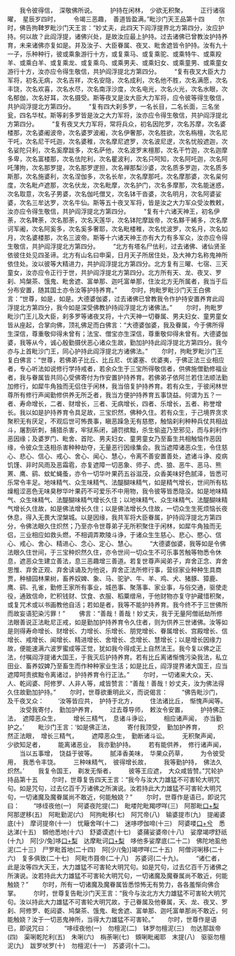 <!-- { "loadSidebar": true } -->
　　我令彼得信，　深敬佛所说。
　　护持在闲林，　少欲无积聚，
　　正行诸宿曜，　星辰岁四时，
　　令竭三恶趣，　善道皆盈满。”毗沙门天王品第十四
　　尔时，佛告拘鞞罗毗沙门天王言：“妙丈夫，此四天下阎浮提界北方第四分，汝应护持。何以故？此阎浮提，诸佛兴处，是故汝应最上护持。过去诸佛已曾教汝护持养育，未来诸佛亦复如是。并及汝子、大臣眷属、夜叉、毗舍遮皆令护持。汝有九十一子，乐种种行，彼或乘象游行十方，或复乘马、或复乘驼、或乘特牛、或乘羖羊、或乘白羊、或复乘龙、或复乘鸟、或乘男夫、或乘妇女、或乘童男、或乘童女游行十方，汝亦应令得生敬信，共护阎浮提北方第四分。
　　“复有夜叉大臣大力军将，初名无病，次名吉祥，次名安隐，次名成利，次名他不胜，次名满愿，次名丰饶，次名欢喜，次名水尽，次名南浮沙度，次名电光，次名火光，次名水眼，次名郁伽，次名好耳，次名摄受。斯等夜叉是汝大臣大力军将，应令彼等得生敬信，共护阎浮提北方第四分。
　　“复有四大刹多罗，一名长目，二名长面，三名坐瓮，四名华杖。斯等刹多罗皆是汝之大力军将，汝亦应令得生敬信，共护阎浮提北方第四分。
　　“复有夜叉大力军将，常将兵众，初名因陀罗，次名苏摩，次名婆楼那，次名婆阇波帝，次名婆罗波阇，次名伊奢那，次名胜欲，次名栴檀，次名尼干吒，次名尼干吒迦，次名婆稚，次名摩尼遮罗，次名波尼逻，次名忧般遮迦，次名娑陀只利，次名奚摩跋多，次名萨他，次名波罗末檀那，次名干竹迦，次名迦摩多卑，次名富楼那，次名佉陀利，次名瞿波利，次名只呵知，次名阿吒迦，次名阿吒薄拘，次名那罗提，次名那罗逻担，次名禅那梨沙婆，次名质多罗迦，次名质多斯那，次名施婆利，次名涅伽多，次名长牟，次名摩那吒，次名摩那婆，次名枲何度，次名毗卢遮那，次名伏龙，次名毗摩，次名护门，次名多摩那，次名能迷惑，次名取意，次名子男婆，次名伽吒僧叉，次名钵干沓婆，次名明月，次名阿婆娑婆，次名三牟达罗，次名牛仙。斯等五十夜叉军将，皆是汝之大力军众受汝教敕，汝亦应令得生敬信，共护阎浮提北方第四分。
　　“复有十六诸天神王，初名伊荼，次名鞞荼，次名那荼，次名天莲华，次名钵陀摩跋帝，次名黟干絺多，次名摩诃军阇，次名阿奚多，次名奚多奢耶，次名毗楼稚，次名忧波罗，次名月，次名如月，次名婆楼那，次名三波帝。斯等十六诸天神王亦有大力有多军众，汝亦应令得生敬信，共护阎浮提北方第四分。
　　“北方有塔名尸佉利，过去诸佛、诸仙贤圣依彼住处见四圣谛。北方有山名曰申渠，日月天子所居住处，及大神力名称鬼神所依住处。汝以彼等大精进力，共护阎浮提北方第四分。北方复有三曜、七宿、三天童女，汝亦应令正行于世，共护阎浮提北方第四分。北方所有天、龙、夜叉、罗刹、鸠槃茶、饿鬼、毗舍遮、富单那、迦吒富单那，住汝北方无所属者，我当于后分布安置，随其国土亦令汝等护持养育。”
　　尔时，拘毗罗毗沙门天王白佛言：“世尊，如是，如是。大德婆伽婆，过去诸佛已曾教我令作护持安置养育此阎浮提北方第四分，我今如是深受佛教护持阎浮提北方诸佛法。”
　　尔时，拘毗罗毗沙门王儿及大臣，刹多罗等诸夜叉将，十六天神一切眷属、男夫妇女、童男童女皆从座起，合掌向佛，顶礼佛足而白佛言：“大德婆伽婆，我及眷属，今于佛所得生深信，尊重敬仰得未曾有；法宝、僧宝亦生深信，尊重敬仰得未曾有。大德婆伽婆，我等从今，诚心殷勤摄伏恶心诸众生故，勤加护持此阎浮提北方第四分。我今亦与上首毗沙门王，同心护持此阎浮提北方诸佛法。”
　　尔时，拘毗罗毗沙门王复白佛言：“世尊，若佛弟子比丘、比丘尼、优婆塞、优婆夷，于佛正法三业相应者，专心听法如说修行学持戒者，若余众生于三宝所得敬信者，供佛施僧勤修福业者，我与眷属皆共同心受佛寄付为作安置护持养育。若佛弟子依阿兰若住法顺法勤加修行，如犀牛角独而无侣住于闲林，我当倍复护持养育。若有众生，于彼闲林世尊所有修行声闻勤修供养无所乏者，我当方便护持养育五事饶益。何谓为五？一者、寿命增长，二者、财增长，三者、无病增长，四者、乐增长，五者、称誉增长。我以如是护持养育令具足故，三宝炽然，佛种久住。若有众生，于己境界贪求聚积无有厌足，不观后世可怖畏事，瞋恶躁急无有慈愍，触恼刹利种种兵仗共相战斗，屠割斫刺，捕猎杀害，牢狱系闭，讁罚摈黜，杀生偷盗乃至邪见，而与刹利作恶因缘；及婆罗门、毗舍、首陀、男夫妇女、童男童女乃至畜生共相触恼作恶因缘，令彼众生迭相杀害种种劫夺，无量恶行因缘集会。我当遮障诸恶众生，令住慈心、悲心、信心、戒心、舍心、闻心、慧心，令离不善安置善处，遮诸斗诤、疫病饥馑、非时风雨及恶霜雹，亦复遮障一切恶象、师子、虎、狼、恶牛、恶马、熊罴、鹰、鹞、蚊虻蝇蚤，亦令一切华叶果药五谷滋茂，众香美味好色腻泽，皆悉可乐常令丰足。地味精气、众生味精气、法醍醐味精气，如是精气增长，世间所有枯燥粗涩恶色无味臭秽华叶果药不可爱乐不中用物，我令彼等皆悉隐没。如是地味精气、众生味精气、法醍醐味精气增长久住；以地味精气、众生味精气、法醍醐味精气增长久住故，如是佛法增长久住；以是佛法增长久住故，一切众生生死烦恼长夜休息，得入无畏大涅槃城。以是因缘，我共军将大臣眷属，护持阎浮提北方第四分，令佛法眼久住炽然；乃至亦令世尊弟子无所积聚住于闲林，如犀牛角独而无侣，三业相应如救头燃，不相调弄欺陵斗诤，于诸众生生慈心、悲心、愍心、信心、戒心、舍心、精进心、念心、定心、慧心。
　　“大德婆伽婆，我等如是令佛法眼久住世间，于三宝种炽然久住，亦令世间一切众生不可乐事苦触等物悉令休息，遮恶众生建立善法，息三恶趣增三善道。若复世尊声闻弟子，弃舍正念、弃舍思惟、弃舍正观、弃舍读诵及为他说，弃舍正法所修行事，营综家业种种生具商贾，种植园林果树，畜养奴婢、象、马、驼驴、牛、羊、鸡、犬、猪豚、獐鹿、鹰、鹞、孔雀，勤修王家所有事业，城邑事、聚落事、家业事，与俗交通，驱使走役，通致信命，贮积钱财、饮食、衣服、稻粟缯帛，于他财物亦复守护藏惜积聚，或复咒术或以书画教他自活；若如是者，我等不能护持养育。我今终不于三世佛所而故妄语犯染污罪！”
　　佛言：“善哉！善哉！妙丈夫，我于无量阿僧祇劫所修法眼善说正法毗尼正戒，如是勤加护持养育令久住者，则为供养三世诸佛。汝等如是则得寿命增长、财增长、力增长、乐增长、朋党增长、眷属增长、宫殿增长、信增长、戒增长、闻增长、精进增长、舍增长、念增长、慧增长；以是增长因缘力故，便能速满六波罗蜜成等正觉，犹如我今得成无上自然法王。我今复以佛之正法，付嘱阎浮提诸大国王，于我灭后护持养育。若有比丘离诸惭愧污染我法，私立田业、畜养奴婢乃至畜生而作种种家业生活；如是比丘，阎浮提界诸大国王，应当遮障呵责摈黜令离诸过，护持养育令行正法。”
　　尔时，一切诸来大众，天、人、乾闼婆、阿修罗、人非人等，咸皆赞言：“善哉！善哉！妙丈夫，汝为佛法得久住故勤加护持。”
　　尔时，世尊欲重明此义，而说偈言：
　　“佛告毗沙门，　及千夜叉众：
　　‘汝等皆应共，　护持于北方，
　　住法诸比丘，　惭愧声闻等。
　　汝受我寄付，　勤加护养育，
　　过去尊导师，　敕汝令安置，
　　护持佛正法，　遮障恶众生，
　　增长三精气，　息诸斗诤讼，
　　相应诸声闻，　亦当勤护之。’
　　毗沙门王言：‘如是佛正法，
　　寄付我顶受，　勤加护养育，
　　炽然正法眼，　增长三精气，
　　遮障恶众生，　勤断诸斗讼。
　　无积聚声闻，　少欲知足者，
　　能离诸恶业，　我亦勤护持。
　　若有能供养，　修行诸声闻，
　　当以五事增，　饶益于彼等。
　　腻泽香美味，　华果众药草，
　　为令彼受用，　我悉令丰饶。
　　三种味精气，　彼得增长故，
　　我等勤护持，　佛法久炽然。’
　　我复令国王，　剃发无惭者，
　　彼等王应遮，　大众咸皆赞。”咒轮护持品第十五
　　尔时，世尊复告四天王言：“我今与汝大力雄猛不可害轮大明咒句。如是咒句，过去亿百千万诸佛之所演说。汝若持此大力雄猛不可害轮大明咒句，一切诸魔及魔眷属尚不敢近，何能触娆？”
　　尔时，世尊作是语已，即说咒曰：
　　“哆绖夜他(一)　阿婆夜陀提(二)　毗喽陀毗羯啰咩(三)　阿那毗[口+梨](四)　阿那逻移(五)　阿毗勤泥(六)　阿拘毗移(七)　阿咒帝(八)　输婆提市(九)　提阇婆底(十)　摩诃提帝(十一)　忧簸舍咩(十二)　迷哆啰伽啼(十三)　阿婆喽[口+兮](十四)　悉达涕(十五)　頞他悉地(十六)　舒婆谟遮(十七)　婆蒱娑婆帝(十八)　娑摩竭啰舒祇(十九)　阿[少/兔]哆[口+梨](二十)　达摩毗诃[口+梨](二十一)　哆他多娑摩底(二十二)　佛陀地虱他泥(二十三)　尸罗毗首地(二十四)　阿[少/(兔)]竭啰咩(二十五)　阿僧诃唎移(二十六)　复多俱致(二十七)　阿毗市聂帝(二十八)　苏婆诃(二十九)。
　　“诸仁者，此是汝等四大天王，大力雄猛不可害轮大明咒句。如是咒句，过去亿百千万诸佛之所演说。汝若持此大力雄猛不可害轮大明咒句，一切诸魔及魔眷属尚不敢近，何能触娆？”
　　尔时，所有一切诸魔及魔眷属皆悉惊怖无有势力，各各羞惭向佛合掌。
　　尔时，世尊复告毗沙门天王言：“我今与汝北方大力雄猛不可害轮大明咒句。汝以持此大力雄猛不可害轮大明咒故，于己眷属及他眷属，天、龙、夜叉、罗刹、阿修罗、乾闼婆、鸠槃茶、饿鬼、毗舍遮、富单那、迦吒富单那尚不敢近，何能触娆？汝于一切恶鬼神所，当得大力雄猛不可害轮。”
　　尔时，世尊作是语已，即说咒曰：
　　“哆绖夜他(一)　勿檀泥(二)　钵罗勿檀泥(三)　勿达那跋帝(四)　渠唎乾陀利(五)　朱唎(六)　栴荼唎(七)　頞唎毗阇耶　末提(八)　驱驱勿檀泥(九)　跋罗吠罗(十)　勿檀泥(十一)　苏婆诃(十二)。
